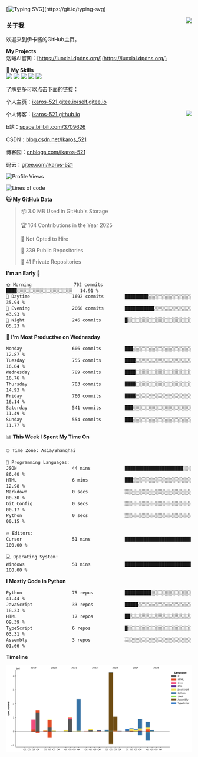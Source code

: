[![Typing SVG](https://readme-typing-svg.herokuapp.com?size=25&duration=3000&color=8C43EA&vCenter=true&width=200&height=40&lines=Hi+Welcome+%F0%9F%91%8B%F0%9F%8F%BB;I'm+Love丶伊卡洛斯~~)](https://git.io/typing-svg)

<a href="#">
  <img align="right" src="https://github-readme-stats.vercel.app/api?username=Ikaros-521&count_private=true&show_icons=true&bg_color=15,f2f7fd,E0EAFC" />
</a>

### 关于我

欢迎来到伊卡酱的GitHub主页。

**My Projects**  
洛曦AI官网：[https://luoxiai.dpdns.org/](https://luoxiai.dpdns.org/)  

🌟 **My Skills**  
![](https://img.shields.io/badge/-C-A8B9CC?style=flat-square&logo=C&logoColor=fff)
![](https://img.shields.io/badge/-Python-3776AB?style=flat-square&logo=Python&logoColor=fff)
![](https://img.shields.io/badge/-JavaScript-F7DF1E?style=flat-square&logo=JavaScript&logoColor=fff)
![](https://img.shields.io/badge/-C++-00599C?style=flat-square&logo=Cpp&logoColor=fff)
![](https://img.shields.io/badge/-Linux-000000?style=flat-square&logo=Linux&logoColor=fff)

了解更多可以点击下面的链接：  

个人主页：[ikaros-521.gitee.io/self.gitee.io](https://ikaros-521.gitee.io/self.gitee.io/)  

<img align='right' src="https://github.com/Ikaros-521/Ikaros-521/assets/40910637/3a5e50bc-91dc-4aa5-b7a0-8b27ad1c2b33" height="330">

个人博客：[ikaros-521.github.io](https://ikaros-521.github.io/)  

b站：[space.bilibili.com/3709626](https://space.bilibili.com/3709626)  

CSDN：[blog.csdn.net/Ikaros_521](https://blog.csdn.net/Ikaros_521)  

博客园：[cnblogs.com/ikaros-521](https://www.cnblogs.com/ikaros-521)  

码云：[gitee.com/ikaros-521](https://gitee.com/ikaros-521)  


<!--START_SECTION:waka-->
![Profile Views](http://img.shields.io/badge/Profile%20Views-1-blue)

![Lines of code](https://img.shields.io/badge/From%20Hello%20World%20I%27ve%20Written-14.6%20million%20lines%20of%20code-blue)

**🐱 My GitHub Data** 

> 📦 3.0 MB Used in GitHub's Storage 
 > 
> 🏆 164 Contributions in the Year 2025
 > 
> 🚫 Not Opted to Hire
 > 
> 📜 339 Public Repositories 
 > 
> 🔑 41 Private Repositories 
 > 
**I'm an Early 🐤** 

```text
🌞 Morning                702 commits         ████░░░░░░░░░░░░░░░░░░░░░   14.91 % 
🌆 Daytime                1692 commits        █████████░░░░░░░░░░░░░░░░   35.94 % 
🌃 Evening                2068 commits        ███████████░░░░░░░░░░░░░░   43.93 % 
🌙 Night                  246 commits         █░░░░░░░░░░░░░░░░░░░░░░░░   05.23 % 
```
📅 **I'm Most Productive on Wednesday** 

```text
Monday                   606 commits         ███░░░░░░░░░░░░░░░░░░░░░░   12.87 % 
Tuesday                  755 commits         ████░░░░░░░░░░░░░░░░░░░░░   16.04 % 
Wednesday                789 commits         ████░░░░░░░░░░░░░░░░░░░░░   16.76 % 
Thursday                 703 commits         ████░░░░░░░░░░░░░░░░░░░░░   14.93 % 
Friday                   760 commits         ████░░░░░░░░░░░░░░░░░░░░░   16.14 % 
Saturday                 541 commits         ███░░░░░░░░░░░░░░░░░░░░░░   11.49 % 
Sunday                   554 commits         ███░░░░░░░░░░░░░░░░░░░░░░   11.77 % 
```


📊 **This Week I Spent My Time On** 

```text
🕑︎ Time Zone: Asia/Shanghai

💬 Programming Languages: 
JSON                     44 mins             ██████████████████████░░░   86.40 % 
HTML                     6 mins              ███░░░░░░░░░░░░░░░░░░░░░░   12.98 % 
Markdown                 0 secs              ░░░░░░░░░░░░░░░░░░░░░░░░░   00.30 % 
Git Config               0 secs              ░░░░░░░░░░░░░░░░░░░░░░░░░   00.17 % 
Python                   0 secs              ░░░░░░░░░░░░░░░░░░░░░░░░░   00.15 % 

🔥 Editors: 
Cursor                   51 mins             █████████████████████████   100.00 % 

💻 Operating System: 
Windows                  51 mins             █████████████████████████   100.00 % 
```

**I Mostly Code in Python** 

```text
Python                   75 repos            ██████████░░░░░░░░░░░░░░░   41.44 % 
JavaScript               33 repos            █████░░░░░░░░░░░░░░░░░░░░   18.23 % 
HTML                     17 repos            ██░░░░░░░░░░░░░░░░░░░░░░░   09.39 % 
TypeScript               6 repos             █░░░░░░░░░░░░░░░░░░░░░░░░   03.31 % 
Assembly                 3 repos             ░░░░░░░░░░░░░░░░░░░░░░░░░   01.66 % 
```



**Timeline**

![Lines of Code chart](https://raw.githubusercontent.com/Ikaros-521/Ikaros-521/main/assets/bar_graph.png)


<!--END_SECTION:waka-->


<!--
**Ikaros-521/Ikaros-521** is a ✨ _special_ ✨ repository because its `README.md` (this file) appears on your GitHub profile.

Here are some ideas to get you started:

- 🔭 I’m currently working on ...
- 🌱 I’m currently learning ...
- 👯 I’m looking to collaborate on ...
- 🤔 I’m looking for help with ...
- 💬 Ask me about ...
- 📫 How to reach me: ...
- 😄 Pronouns: ...
- ⚡ Fun fact: ...
-->
